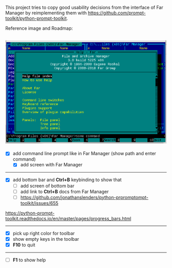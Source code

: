 This project tries to copy good usability decisions from the interface of
Far Manager by reimplementing them with https://github.com/prompt-toolkit/python-prompt-toolkit.

Reference image and Roadmap:

![Far Manager Help](screens/help.png)
---
* [x] add command line prompt like in Far Manager (show path and enter command)
  * [x] add screen with Far Manager
---
* [x] add bottom bar and **Ctrl+B** keybinding to show that
  * [ ] add screen of bottom bar
  * [ ] add link to **Ctrl+B** docs from Far Manager
  * [ ] https://github.com/jonathanslenders/python-prpromptompt-toolkit/issues/655

https://python-prompt-toolkit.readthedocs.io/en/master/pages/progress_bars.html

---
* [x] pick up right color for toolbar
* [x] show empty keys in the toolbar
* [x] **F10** to quit
---
* [ ] **F1** to show help

